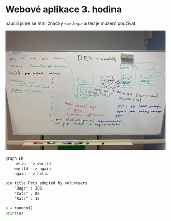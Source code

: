 # Webové aplikace 3. hodina

naucili jsme se html znacky `<b>` a `<p>` a ted je muzem pouzivat.

![Tabule z hodiny](img/tabule.jpg)

```mermaid
graph LR
    hello --> worlld
    worlld --> again
    again --> hello
```

```mermaid
pie title Pets adopted by volunteers
    "Dogs" : 386
    "Cats" : 85
    "Rats" : 15
```

```python
a = random()
print(a)
```
